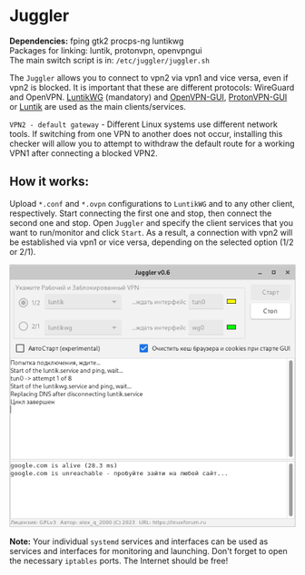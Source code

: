 # Juggler
**Dependencies:** fping gtk2 procps-ng luntikwg  
Packages for linking: luntik, protonvpn, openvpngui  
The main switch script is in: `/etc/juggler/juggler.sh`  
  
The `Juggler` allows you to connect to vpn2 via vpn1 and vice versa, even if vpn2 is blocked. It is important that these are different protocols: WireGuard and OpenVPN. [LuntikWG](https://github.com/AKotov-dev/luntikwg) (mandatory) and [OpenVPN-GUI](https://github.com/AKotov-dev/OpenVPN-GUI), [ProtonVPN-GUI](https://github.com/AKotov-dev/protonvpn-gui) or [Luntik](https://github.com/AKotov-dev/luntik) are used as the main clients/services.  
  
`VPN2 - default gateway` - Different Linux systems use different network tools. If switching from one VPN to another does not occur, installing this checker will allow you to attempt to withdraw the default route for a working VPN1 after connecting a blocked VPN2.

How it works:
--
Upload `*.conf` and `*.ovpn` configurations to `LuntikWG` and to any other client, respectively. Start connecting the first one and stop, then connect the second one and stop. Open `Juggler` and specify the client services that you want to run/monitor and click `Start`. As a result, a connection with vpn2 will be established via vpn1 or vice versa, depending on the selected option (1/2 or 2/1).
  
![](https://github.com/AKotov-dev/juggler/blob/main/ScreenShot4.png)  
  
**Note:** Your individual `systemd` services and interfaces can be used as services and interfaces for monitoring and launching. Don't forget to open the necessary `iptables` ports. The Internet should be free!  
